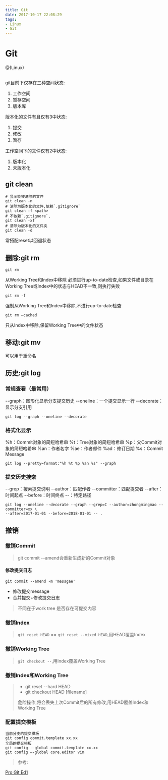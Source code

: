 ```yaml
---
title: Git
date: 2017-10-17 22:08:29
tags:
- Linux
- Git
---
```


# Git

@(Linux)

## 

git目前下仅存在三种空间状态:
1. 工作空间
2. 暂存空间
3. 版本库

版本化的文件有且仅有3中状态:
1. 提交
2. 修改
3. 暂存

工作空间下的文件仅有2中状态:
1. 版本化
2. 未版本化


## git clean


```
# 显示能被清除的文件
git clean -n
# 清除为版本化的文件,依赖`.gitignore`
git clean -f <path>
# 不依赖`.gitignore`,
git clean -xf
# 清除为版本化的文件夹
git clean -d
```
常搭配reset以回退状态

## 删除:git rm
```
git rm
```
从Working Tree和Index中移除
必须进行up-to-date检查,如果文件或目录在Working Tree或Index中的状态与HEAD不一致,则执行失败


```
git rm -f
```
强制从Working Tree和Index中移除,不进行up-to-date检查

```
git rm –cached
```

只从Index中移除,保留Working Tree中的文件状态

## 移动:git mv

可以用于重命名

## 历史:git log

### 常规查看（最常用）

--graph：图形化显示分支提交历史
--oneline：一个提交显示一行
--decorate：显示分支引用

```
git log --graph --oneline --decorate
```

### 格式化显示

%h：Commit对象的简短哈希串
%t：Tree对象的简短哈希串
%p：父Commit对象的简短哈希串
%an：作者名字
%ae：作者邮件
%ad：修订日期
%s：Commit Message

```
git log --pretty=format:"%h %t %p %an %s" --graph
```


### 提交历史搜索

--grep：搜索提交说明
--author：匹配作者
--committer：匹配提交者
--after：时间起点
--before：时间终点
--：特定路径

```
git log --oneline --decorate --graph --grep=C --author=zhongmingmao --committer=xx \
--after=2017-01-01 --before=2018-01-01 -- .
```

## 撤销

### 撤销Commit

> git commit --amend会重新生成新的Commit对象

#### 修改提交日志
```
git commit --amend -m 'messgae'
```
* 修改提交message
* 合并提交+修改提交日志

> 不同在于work tree 是否存在可提交内容

### 撤销Index

> `git reset HEAD` == `git reset --mixed HEAD`,用HEAD覆盖Index


### 撤销Working Tree

> `git checkout --`,用Index覆盖Working Tree

### 撤销Index和Working Tree


> * git reset --hard HEAD
> * git checkout HEAD [filename]
> 
> 危险操作,将会丢失上次Commit后的所有修改,用HEAD覆盖Index和Working Tree


### 配置提交模板
```
当前分支的提交模板
git config commit.template xx.xx
全局的提交模板
git config -–global commit.template xx.xx
git config –-global core.editor vim
```


> 参考:

[Pro Git Ed1](http://iissnan.com/progit/)